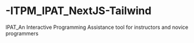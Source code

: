 # -ITPM_IPAT_NextJS-Tailwind
IPAT_An Interactive Programming Assistance tool for instructors and novice programmers  
